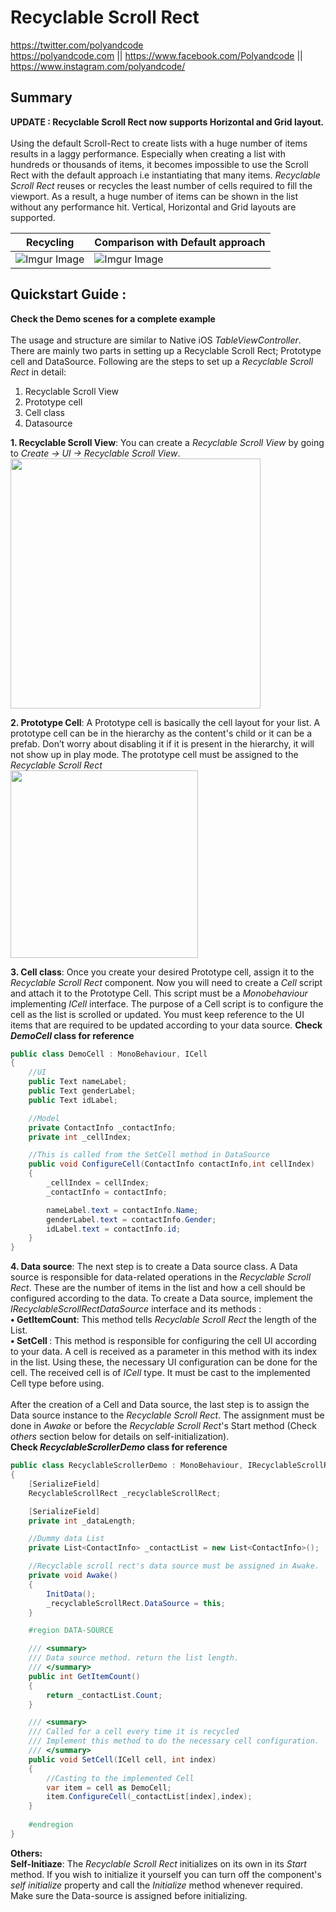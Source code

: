 # Recyclable Scroll Rect

https://twitter.com/polyandcode<br>
https://polyandcode.com || https://www.facebook.com/Polyandcode || https://www.instagram.com/polyandcode/

 ## Summary
<b>UPDATE : Recyclable Scroll Rect now supports Horizontal and Grid layout.</b><br><br>
Using the default Scroll-Rect to create lists with a huge number of items results in a laggy performance. Especially when creating a list with hundreds or thousands of items, it becomes impossible to use the Scroll Rect with the default approach i.e instantiating that many items. <i>Recyclable Scroll Rect</i> reuses or recycles the least number of cells required to fill the viewport. As a result, a huge number of items can be shown in the list without any performance hit. Vertical, Horizontal and Grid layouts are supported. 



| Recycling  | Comparison with Default approach |
| ------------- | ------------- |
| ![Imgur Image](https://imgur.com/8LaILL7.gif)  | ![Imgur Image](https://imgur.com/pm9AmBH.gif) |

## Quickstart Guide :

 <b>Check the Demo scenes for a complete example </b> <br><br>
 The usage and structure are similar to Native iOS <i>TableViewController</i>. There are mainly two parts in setting up a Recyclable Scroll Rect; Prototype cell and DataSource. Following are the steps to set up a <i>Recyclable Scroll Rect</i> in detail:
 
1. Recyclable Scroll View
2. Prototype cell
3. Cell class
4. Datasource


<b>1. Recyclable Scroll View</b>: You can create a <i>Recyclable Scroll View</i> by going to <i>Create -> UI -> Recyclable Scroll View</i>.
<img src="https://imgur.com/Bxjdvlw.gif" width="400" align="centre">
<br>

<b>2. Prototype Cell</b>: A Prototype cell is basically the cell layout for your list. A prototype cell can be in the hierarchy as the content's child or it can be a prefab. Don’t worry about disabling it if it is present in the hierarchy, it will not show up in play mode. The prototype cell must be assigned to the <i>Recyclable Scroll Rect</i><br>
<img src="https://imgur.com/v5e4nG7.png" width="300" align="centre">


<b>3. Cell class</b>: Once you create your desired Prototype cell, assign it to the <i>Recyclable Scroll Rect</i> component. Now you will need to create a <i>Cell</i> script and attach it to the Prototype Cell. This script must be a <i>Monobehaviour</i> implementing <i>ICell</i> interface. The purpose of a Cell script is to configure the cell as the list is scrolled or updated. You must keep reference to the UI items that are required to be updated according to your data source.
<b>Check <i>DemoCell</i> class for reference</b>
```c#
public class DemoCell : MonoBehaviour, ICell
{
    //UI
    public Text nameLabel;
    public Text genderLabel;
    public Text idLabel;

    //Model
    private ContactInfo _contactInfo;
    private int _cellIndex;

    //This is called from the SetCell method in DataSource
    public void ConfigureCell(ContactInfo contactInfo,int cellIndex)
    {
        _cellIndex = cellIndex;
        _contactInfo = contactInfo;

        nameLabel.text = contactInfo.Name;
        genderLabel.text = contactInfo.Gender;
        idLabel.text = contactInfo.id;
    }
}

```

<b> 4. Data source</b>: The next step is to create a Data source class. A Data source is responsible for data-related operations in the <i>Recyclable Scroll Rect</i>. These are the number of items in the list and how a cell should be configured according to the data. To create a Data source, implement the <i>IRecyclableScrollRectDataSource</i> interface and its methods :<br>
  <b>• GetItemCount</b>: This method tells <i>Recyclable Scroll Rect</i> the length of the List. <br>
  <b>• SetCell </b>: This method is responsible for configuring the cell UI according to your data. A cell is received as a parameter in this method with its index in the list. Using these, the necessary UI configuration can be done for the cell. The received cell is of <i>ICell</i> type. It must be cast to the implemented Cell type before using.<br><br>
  After the creation of a Cell and Data source, the last step is to assign the Data source instance to the <i>Recyclable Scroll Rect</i>. The assignment must be done in <i>Awake</i> or before the <i>Recyclable Scroll Rect</i>'s Start method (Check <i>others</i> section below for details on self-initialization).<br>
<b>Check <i>RecyclableScrollerDemo</i> class for reference</b>
```c#
public class RecyclableScrollerDemo : MonoBehaviour, IRecyclableScrollRectDataSource
{
    [SerializeField]
    RecyclableScrollRect _recyclableScrollRect;

    [SerializeField]
    private int _dataLength;

    //Dummy data List
    private List<ContactInfo> _contactList = new List<ContactInfo>();

    //Recyclable scroll rect's data source must be assigned in Awake.
    private void Awake()
    {
        InitData();
        _recyclableScrollRect.DataSource = this;
    }

    #region DATA-SOURCE

    /// <summary>
    /// Data source method. return the list length.
    /// </summary>
    public int GetItemCount()
    {
        return _contactList.Count;
    }

    /// <summary>
    /// Called for a cell every time it is recycled
    /// Implement this method to do the necessary cell configuration.
    /// </summary>
    public void SetCell(ICell cell, int index)
    {
        //Casting to the implemented Cell
        var item = cell as DemoCell;
        item.ConfigureCell(_contactList[index],index);
    }
    
    #endregion
}
```
 
 <b> Others:</b> <br>
 <b>Self-Initiaze</b>: The <i>Recyclable Scroll Rect</i> initializes on its own in its <i>Start</i> method. If you wish to initialize it yourself you can turn off the component's <i>self initialize</i> property and call the <i>Initialize</i> method whenever required. Make sure the Data-source is assigned before initializing.
